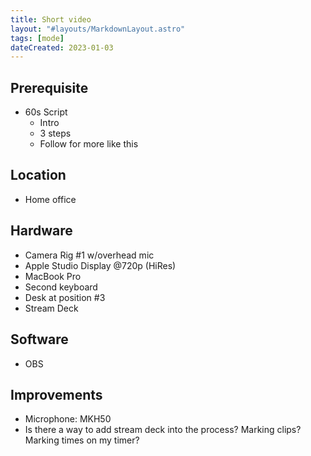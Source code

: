 ```yaml
---
title: Short video
layout: "#layouts/MarkdownLayout.astro"
tags: [mode]
dateCreated: 2023-01-03
---
```


## Prerequisite

- 60s Script
  - Intro
  - 3 steps
  - Follow for more like this

## Location

- Home office

## Hardware

- Camera Rig #1 w/overhead mic
- Apple Studio Display @720p (HiRes)
- MacBook Pro
- Second keyboard
- Desk at position #3
- Stream Deck

## Software

- OBS

## Improvements

- Microphone: MKH50
- Is there a way to add stream deck into the process? Marking clips? Marking times on my timer?
